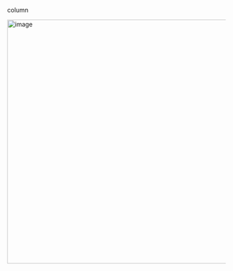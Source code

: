 column

<img width="563" alt="image" src="https://github.com/lund1k/qweewqqwe/assets/147240402/4a550894-b798-41b4-9244-c3737fcfb700">
